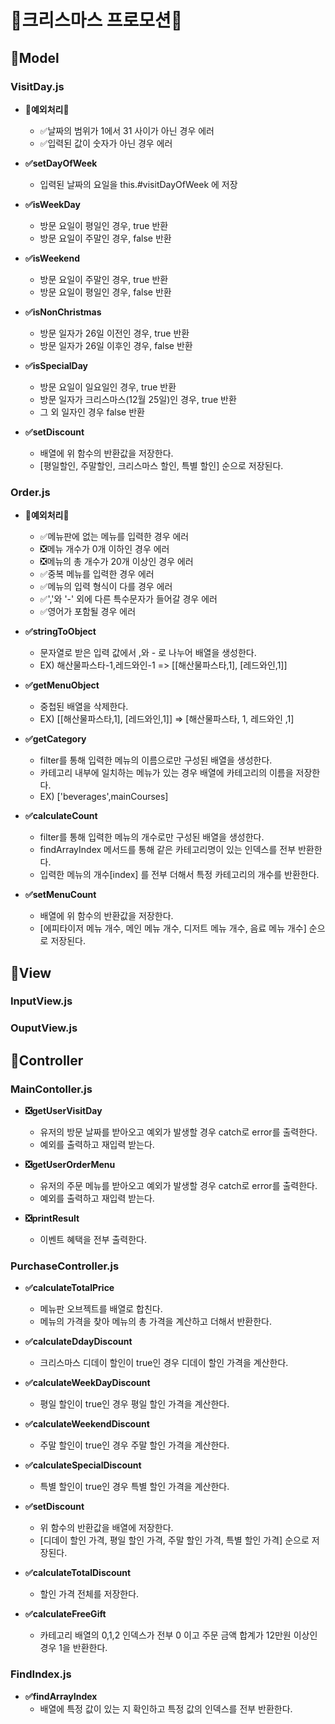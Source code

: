 # 🎄크리스마스 프로모션🎄

## 🔺Model

### VisitDay.js
- **🚫예외처리🚫**
  - ✅날짜의 범위가 1에서 31 사이가 아닌 경우 에러
  - ✅입력된 값이 숫자가 아닌 경우 에러

- **✅setDayOfWeek**
  - 입력된 날짜의 요일을 this.#visitDayOfWeek 에 저장

- **✅isWeekDay**
  - 방문 요일이 평일인 경우, true 반환
  - 방문 요일이 주말인 경우, false 반환

- **✅isWeekend**
  - 방문 요일이 주말인 경우, true 반환
  - 방문 요일이 평일인 경우, false 반환

- **✅isNonChristmas**
  - 방문 일자가 26일 이전인 경우, true 반환
  - 방문 일자가 26일 이후인 경우, false 반환

- **✅isSpecialDay**
  - 방문 요일이 일요일인 경우, true 반환
  - 방문 일자가 크리스마스(12월 25일)인 경우, true 반환
  - 그 외 일자인 경우 false 반환

- **✅setDiscount**
  - 배열에 위 함수의 반환값을 저장한다.
  - [평일할인, 주말할인, 크리스마스 할인, 특별 할인] 순으로 저장된다.

### Order.js
- **🚫예외처리🚫**
  - ✅메뉴판에 없는 메뉴를 입력한 경우 에러
  - ❎메뉴 개수가 0개 이하인 경우 에러
  - ❎메뉴의 총 개수가 20개 이상인 경우 에러
  - ✅중복 메뉴를 입력한 경우 에러
  - ✅메뉴의 입력 형식이 다를 경우 에러
  - ✅','와 '-' 외에 다른 특수문자가 들어갈 경우 에러
  - ✅영어가 포함될 경우 에러

- **✅stringToObject**
  - 문자열로 받은 입력 값에서 ,와 - 로 나누어 배열을 생성한다.
  - EX) 해산물파스타-1,레드와인-1 => [[해산물파스타,1], [레드와인,1]]

- **✅getMenuObject**
  - 중첩된 배열을 삭제한다.
  - EX) [[해산물파스타,1], [레드와인,1]] => [해산물파스타, 1, 레드와인 ,1]

- **✅getCategory**
  - filter를 통해 입력한 메뉴의 이름으로만 구성된 배열을 생성한다.
  - 카테고리 내부에 일치하는 메뉴가 있는 경우 배열에 카테고리의 이름을 저장한다.
  - EX) ['beverages',mainCourses]

- **✅calculateCount**
  - filter를 통해 입력한 메뉴의 개수로만 구성된 배열을 생성한다.
  - findArrayIndex 메서드를 통해 같은 카테고리명이 있는 인덱스를 전부 반환한다.
  - 입력한 메뉴의 개수[index] 를 전부 더해서 특정 카테고리의 개수를 반환한다.

- **✅setMenuCount**
  - 배열에 위 함수의 반환값을 저장한다.
  - [에피타이저 메뉴 개수, 메인 메뉴 개수, 디저트 메뉴 개수, 음료 메뉴 개수] 순으로 저장된다.

## 🔺View

### InputView.js

### OuputView.js

## 🔺Controller

### MainContoller.js
- **❎getUserVisitDay**
  - 유저의 방문 날짜를 받아오고 예외가 발생할 경우 catch로 error를 출력한다.
  - 예외를 출력하고 재입력 받는다.

- **❎getUserOrderMenu**
  - 유저의 주문 메뉴를 받아오고 예외가 발생할 경우 catch로 error를 출력한다.
  - 예외를 출력하고 재입력 받는다.

- **❎printResult**
  - 이벤트 혜택을 전부 출력한다.

### PurchaseController.js
- **✅calculateTotalPrice**
  - 메뉴판 오브젝트를 배열로 합친다.
  - 메뉴의 가격을 찾아 메뉴의 총 가격을 계산하고 더해서 반환한다.

- **✅calculateDdayDiscount**
  - 크리스마스 디데이 할인이 true인 경우 디데이 할인 가격을 계산한다.

- **✅calculateWeekDayDiscount**
  - 평일 할인이 true인 경우 평일 할인 가격을 계산한다.

- **✅calculateWeekendDiscount**
  - 주말 할인이 true인 경우 주말 할인 가격을 계산한다.

- **✅calculateSpecialDiscount**
  - 특별 할인이 true인 경우 특별 할인 가격을 계산한다.

- **✅setDiscount**
  - 위 함수의 반환값을 배열에 저장한다.
  - [디데이 할인 가격, 평일 할인 가격, 주말 할인 가격, 특별 할인 가격] 순으로 저장된다.

- **✅calculateTotalDiscount**
  - 할인 가격 전체를 저장한다.

- **✅calculateFreeGift**
  - 카테고리 배열의 0,1,2 인덱스가 전부 0 이고 주문 금액 합계가 12만원 이상인 경우 1을 반환한다.

### FindIndex.js
- **✅findArrayIndex**
  - 배열에 특정 값이 있는 지 확인하고 특정 값의 인덱스를 전부 반환한다.